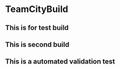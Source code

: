 # TeamCityBuild
## This is for test build 
## This is second build
## This is a automated validation test

